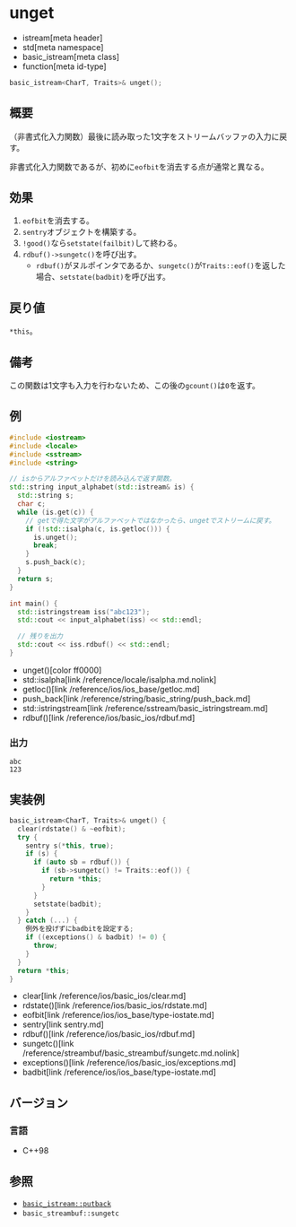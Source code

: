# unget
* istream[meta header]
* std[meta namespace]
* basic_istream[meta class]
* function[meta id-type]

```cpp
basic_istream<CharT, Traits>& unget();
```

## 概要
（非書式化入力関数）最後に読み取った1文字をストリームバッファの入力に戻す。

非書式化入力関数であるが、初めに`eofbit`を消去する点が通常と異なる。

## 効果
1. `eofbit`を消去する。
1. `sentry`オブジェクトを構築する。
1. `!good()`なら`setstate(failbit)`して終わる。
1. `rdbuf()->sungetc()`を呼び出す。
    - `rdbuf()`がヌルポインタであるか、`sungetc()`が`Traits::eof()`を返した場合、`setstate(badbit)`を呼び出す。

## 戻り値
`*this`。

## 備考
この関数は1文字も入力を行わないため、この後の`gcount()`は`0`を返す。

## 例
```cpp
#include <iostream>
#include <locale>
#include <sstream>
#include <string>

// isからアルファベットだけを読み込んで返す関数。
std::string input_alphabet(std::istream& is) {
  std::string s;
  char c;
  while (is.get(c)) {
    // getで得た文字がアルファベットではなかったら、ungetでストリームに戻す。
    if (!std::isalpha(c, is.getloc())) {
      is.unget();
      break;
    }
    s.push_back(c);
  }
  return s;
}

int main() {
  std::istringstream iss("abc123");
  std::cout << input_alphabet(iss) << std::endl;

  // 残りを出力
  std::cout << iss.rdbuf() << std::endl;
}
```
* unget()[color ff0000]
* std::isalpha[link /reference/locale/isalpha.md.nolink]
* getloc()[link /reference/ios/ios_base/getloc.md]
* push_back[link /reference/string/basic_string/push_back.md]
* std::istringstream[link /reference/sstream/basic_istringstream.md]
* rdbuf()[link /reference/ios/basic_ios/rdbuf.md]

### 出力
```
abc
123
```

## 実装例
```cpp
basic_istream<CharT, Traits>& unget() {
  clear(rdstate() & ~eofbit);
  try {
    sentry s(*this, true);
    if (s) {
      if (auto sb = rdbuf()) {
        if (sb->sungetc() != Traits::eof()) {
          return *this;
        }
      }
      setstate(badbit);
    }
  } catch (...) {
    例外を投げずにbadbitを設定する;
    if ((exceptions() & badbit) != 0) {
      throw;
    }
  }
  return *this;
}
```
* clear[link /reference/ios/basic_ios/clear.md]
* rdstate()[link /reference/ios/basic_ios/rdstate.md]
* eofbit[link /reference/ios/ios_base/type-iostate.md]
* sentry[link sentry.md]
* rdbuf()[link /reference/ios/basic_ios/rdbuf.md]
* sungetc()[link /reference/streambuf/basic_streambuf/sungetc.md.nolink]
* exceptions()[link /reference/ios/basic_ios/exceptions.md]
* badbit[link /reference/ios/ios_base/type-iostate.md]

## バージョン
### 言語
- C++98

## 参照

- [`basic_istream::putback`](putback.md)
- `basic_streambuf::sungetc`
